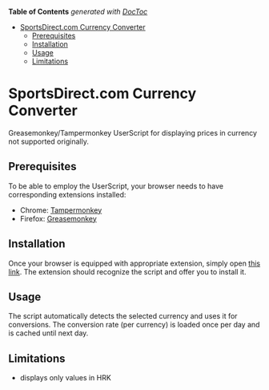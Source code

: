 <!-- START doctoc generated TOC please keep comment here to allow auto update -->
<!-- DON'T EDIT THIS SECTION, INSTEAD RE-RUN doctoc TO UPDATE -->
**Table of Contents**  *generated with [DocToc](https://github.com/thlorenz/doctoc)*

- [SportsDirect.com Currency Converter](#sportsdirectcom-currency-converter)
  - [Prerequisites](#prerequisites)
  - [Installation](#installation)
  - [Usage](#usage)
  - [Limitations](#limitations)

<!-- END doctoc generated TOC please keep comment here to allow auto update -->

# SportsDirect.com Currency Converter

Greasemonkey/Tampermonkey UserScript for displaying prices in currency not supported originally.


## Prerequisites

To be able to employ the UserScript, your browser needs to have corresponding extensions installed:

 - Chrome: [Tampermonkey](https://chrome.google.com/webstore/detail/tampermonkey/dhdgffkkebhmkfjojejmpbldmpobfkfo)
 - Firefox: [Greasemonkey](https://addons.mozilla.org/en-US/firefox/addon/greasemonkey/)


## Installation

Once your browser is equipped with appropriate extension, simply open [this link](https://github.com/VipSaran/SportsDirect-Currency-Converter/raw/master/sportsdirect-currency-converter.user.js). The extension should recognize the script and offer you to install it.

## Usage

The script automatically detects the selected currency and uses it for conversions. The conversion rate (per currency) is loaded once per day and is cached until next day.

## Limitations

 - displays only values in HRK
